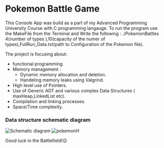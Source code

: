 # Pokemon Battle Game

This Console App was build as a part of my Advanced Programming University Course with C programming langauge. 
To run the program use the MakeFile from the Terminal and Write the following : ./PokemonBattles 4(number of types ),10(capacity of the numer of types),FullRun_Data.txt(path to Configuration of the Pokemon file).

The project is focusing about:
- functional programming.
- Memory management :  
  - Dynamic memory allocation and deletion. 
  -  Handeling memory leaks using Valgrind.
- High level use of Pointers.
- Use of Generic ADT and various complex Data Structures ( maxHeap,LinkedList etc).
- Compilation and linking processes.
- Space/Time complexity.

### Data structure schematic diagram

![Schematic diagram](https://user-images.githubusercontent.com/55393990/192535196-953ad0b1-5774-481e-8183-7e94773d639c.png)
![pokemonH](https://user-images.githubusercontent.com/55393990/192536803-8f32c3da-87c2-4d66-9c9b-d78d97623fa9.png)

Good luck in the Battlefield!:wink:
